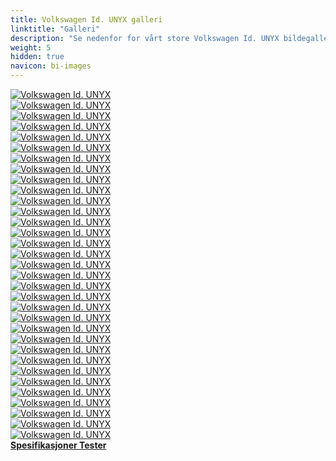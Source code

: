 ```yaml
---
title: Volkswagen Id. UNYX galleri
linktitle: "Galleri"
description: "Se nedenfor for vårt store Volkswagen Id. UNYX bildegalleri. Klikk på bildene for høyoppløselige versjoner."
weight: 5
hidden: true
navicon: bi-images
---
```

<!-- markdownlint-disable MD033 -->
<div class="row" id ="my-gallery">
	<div class="pswp-grid-item col-6 col-md-4">
		<a href="https://media.evkx.net/multimedia/models/volkswagen/id._unyx/id._unyx/headlights_1.jpg"
data-pswp-src="https://media.evkx.net/multimedia/models/volkswagen/id._unyx/id._unyx/headlights_1.jpg"
data-pswp-width="3000"
data-pswp-height="1687" 
target="_blank">
			<img src="https://media.evkx.net/multimedia/models/volkswagen/id._unyx/id._unyx/headlights_1_xst.jpg" alt="Volkswagen Id. UNYX" class="img-fluid " />
		</a>
	</div>
	<div class="pswp-grid-item col-6 col-md-4">
		<a href="https://media.evkx.net/multimedia/models/volkswagen/id._unyx/id._unyx/headlights_2.jpg"
data-pswp-src="https://media.evkx.net/multimedia/models/volkswagen/id._unyx/id._unyx/headlights_2.jpg"
data-pswp-width="3000"
data-pswp-height="1854" 
target="_blank">
			<img src="https://media.evkx.net/multimedia/models/volkswagen/id._unyx/id._unyx/headlights_2_xst.jpg" alt="Volkswagen Id. UNYX" class="img-fluid " />
		</a>
	</div>
	<div class="pswp-grid-item col-6 col-md-4">
		<a href="https://media.evkx.net/multimedia/models/volkswagen/id._unyx/id._unyx/interior_1.jpg"
data-pswp-src="https://media.evkx.net/multimedia/models/volkswagen/id._unyx/id._unyx/interior_1.jpg"
data-pswp-width="3000"
data-pswp-height="1671" 
target="_blank">
			<img src="https://media.evkx.net/multimedia/models/volkswagen/id._unyx/id._unyx/interior_1_xst.jpg" alt="Volkswagen Id. UNYX" class="img-fluid " />
		</a>
	</div>
	<div class="pswp-grid-item col-6 col-md-4">
		<a href="https://media.evkx.net/multimedia/models/volkswagen/id._unyx/id._unyx/interior_2.jpg"
data-pswp-src="https://media.evkx.net/multimedia/models/volkswagen/id._unyx/id._unyx/interior_2.jpg"
data-pswp-width="3000"
data-pswp-height="1738" 
target="_blank">
			<img src="https://media.evkx.net/multimedia/models/volkswagen/id._unyx/id._unyx/interior_2_xst.jpg" alt="Volkswagen Id. UNYX" class="img-fluid " />
		</a>
	</div>
	<div class="pswp-grid-item col-6 col-md-4">
		<a href="https://media.evkx.net/multimedia/models/volkswagen/id._unyx/id._unyx/interior_3.jpg"
data-pswp-src="https://media.evkx.net/multimedia/models/volkswagen/id._unyx/id._unyx/interior_3.jpg"
data-pswp-width="3000"
data-pswp-height="1965" 
target="_blank">
			<img src="https://media.evkx.net/multimedia/models/volkswagen/id._unyx/id._unyx/interior_3_xst.jpg" alt="Volkswagen Id. UNYX" class="img-fluid " />
		</a>
	</div>
	<div class="pswp-grid-item col-6 col-md-4">
		<a href="https://media.evkx.net/multimedia/models/volkswagen/id._unyx/id._unyx/interior_4.jpg"
data-pswp-src="https://media.evkx.net/multimedia/models/volkswagen/id._unyx/id._unyx/interior_4.jpg"
data-pswp-width="3000"
data-pswp-height="1910" 
target="_blank">
			<img src="https://media.evkx.net/multimedia/models/volkswagen/id._unyx/id._unyx/interior_4_xst.jpg" alt="Volkswagen Id. UNYX" class="img-fluid " />
		</a>
	</div>
	<div class="pswp-grid-item col-6 col-md-4">
		<a href="https://media.evkx.net/multimedia/models/volkswagen/id._unyx/id._unyx/interior_5.jpg"
data-pswp-src="https://media.evkx.net/multimedia/models/volkswagen/id._unyx/id._unyx/interior_5.jpg"
data-pswp-width="3000"
data-pswp-height="1687" 
target="_blank">
			<img src="https://media.evkx.net/multimedia/models/volkswagen/id._unyx/id._unyx/interior_5_xst.jpg" alt="Volkswagen Id. UNYX" class="img-fluid " />
		</a>
	</div>
	<div class="pswp-grid-item col-6 col-md-4">
		<a href="https://media.evkx.net/multimedia/models/volkswagen/id._unyx/id._unyx/interior_6.jpg"
data-pswp-src="https://media.evkx.net/multimedia/models/volkswagen/id._unyx/id._unyx/interior_6.jpg"
data-pswp-width="3000"
data-pswp-height="2000" 
target="_blank">
			<img src="https://media.evkx.net/multimedia/models/volkswagen/id._unyx/id._unyx/interior_6_xst.jpg" alt="Volkswagen Id. UNYX" class="img-fluid " />
		</a>
	</div>
	<div class="pswp-grid-item col-6 col-md-4">
		<a href="https://media.evkx.net/multimedia/models/volkswagen/id._unyx/id._unyx/main_1.jpg"
data-pswp-src="https://media.evkx.net/multimedia/models/volkswagen/id._unyx/id._unyx/main_1.jpg"
data-pswp-width="3000"
data-pswp-height="1687" 
target="_blank">
			<img src="https://media.evkx.net/multimedia/models/volkswagen/id._unyx/id._unyx/main_1_xst.jpg" alt="Volkswagen Id. UNYX" class="img-fluid " />
		</a>
	</div>
	<div class="pswp-grid-item col-6 col-md-4">
		<a href="https://media.evkx.net/multimedia/models/volkswagen/id._unyx/id._unyx/rearlights_1.jpg"
data-pswp-src="https://media.evkx.net/multimedia/models/volkswagen/id._unyx/id._unyx/rearlights_1.jpg"
data-pswp-width="3000"
data-pswp-height="1951" 
target="_blank">
			<img src="https://media.evkx.net/multimedia/models/volkswagen/id._unyx/id._unyx/rearlights_1_xst.jpg" alt="Volkswagen Id. UNYX" class="img-fluid " />
		</a>
	</div>
	<div class="pswp-grid-item col-6 col-md-4">
		<a href="https://media.evkx.net/multimedia/models/volkswagen/id._unyx/id._unyx/roof_1.jpg"
data-pswp-src="https://media.evkx.net/multimedia/models/volkswagen/id._unyx/id._unyx/roof_1.jpg"
data-pswp-width="3000"
data-pswp-height="2000" 
target="_blank">
			<img src="https://media.evkx.net/multimedia/models/volkswagen/id._unyx/id._unyx/roof_1_xst.jpg" alt="Volkswagen Id. UNYX" class="img-fluid " />
		</a>
	</div>
	<div class="pswp-grid-item col-6 col-md-4">
		<a href="https://media.evkx.net/multimedia/models/volkswagen/id._unyx/id._unyx/roof_2.jpg"
data-pswp-src="https://media.evkx.net/multimedia/models/volkswagen/id._unyx/id._unyx/roof_2.jpg"
data-pswp-width="3000"
data-pswp-height="1493" 
target="_blank">
			<img src="https://media.evkx.net/multimedia/models/volkswagen/id._unyx/id._unyx/roof_2_xst.jpg" alt="Volkswagen Id. UNYX" class="img-fluid " />
		</a>
	</div>
	<div class="pswp-grid-item col-6 col-md-4">
		<a href="https://media.evkx.net/multimedia/models/volkswagen/id._unyx/id._unyx/screens_1.jpg"
data-pswp-src="https://media.evkx.net/multimedia/models/volkswagen/id._unyx/id._unyx/screens_1.jpg"
data-pswp-width="3000"
data-pswp-height="2023" 
target="_blank">
			<img src="https://media.evkx.net/multimedia/models/volkswagen/id._unyx/id._unyx/screens_1_xst.jpg" alt="Volkswagen Id. UNYX" class="img-fluid " />
		</a>
	</div>
	<div class="pswp-grid-item col-6 col-md-4">
		<a href="https://media.evkx.net/multimedia/models/volkswagen/id._unyx/id._unyx/screens_2.jpg"
data-pswp-src="https://media.evkx.net/multimedia/models/volkswagen/id._unyx/id._unyx/screens_2.jpg"
data-pswp-width="3000"
data-pswp-height="1687" 
target="_blank">
			<img src="https://media.evkx.net/multimedia/models/volkswagen/id._unyx/id._unyx/screens_2_xst.jpg" alt="Volkswagen Id. UNYX" class="img-fluid " />
		</a>
	</div>
	<div class="pswp-grid-item col-6 col-md-4">
		<a href="https://media.evkx.net/multimedia/models/volkswagen/id._unyx/id._unyx/screens_3.jpg"
data-pswp-src="https://media.evkx.net/multimedia/models/volkswagen/id._unyx/id._unyx/screens_3.jpg"
data-pswp-width="3000"
data-pswp-height="1836" 
target="_blank">
			<img src="https://media.evkx.net/multimedia/models/volkswagen/id._unyx/id._unyx/screens_3_xst.jpg" alt="Volkswagen Id. UNYX" class="img-fluid " />
		</a>
	</div>
	<div class="pswp-grid-item col-6 col-md-4">
		<a href="https://media.evkx.net/multimedia/models/volkswagen/id._unyx/id._unyx/screens_4.jpg"
data-pswp-src="https://media.evkx.net/multimedia/models/volkswagen/id._unyx/id._unyx/screens_4.jpg"
data-pswp-width="3000"
data-pswp-height="1803" 
target="_blank">
			<img src="https://media.evkx.net/multimedia/models/volkswagen/id._unyx/id._unyx/screens_4_xst.jpg" alt="Volkswagen Id. UNYX" class="img-fluid " />
		</a>
	</div>
	<div class="pswp-grid-item col-6 col-md-4">
		<a href="https://media.evkx.net/multimedia/models/volkswagen/id._unyx/id._unyx/secondroseats_1.jpg"
data-pswp-src="https://media.evkx.net/multimedia/models/volkswagen/id._unyx/id._unyx/secondroseats_1.jpg"
data-pswp-width="3000"
data-pswp-height="1941" 
target="_blank">
			<img src="https://media.evkx.net/multimedia/models/volkswagen/id._unyx/id._unyx/secondroseats_1_xst.jpg" alt="Volkswagen Id. UNYX" class="img-fluid " />
		</a>
	</div>
	<div class="pswp-grid-item col-6 col-md-4">
		<a href="https://media.evkx.net/multimedia/models/volkswagen/id._unyx/id._unyx/secondroseats_2.jpg"
data-pswp-src="https://media.evkx.net/multimedia/models/volkswagen/id._unyx/id._unyx/secondroseats_2.jpg"
data-pswp-width="3000"
data-pswp-height="1941" 
target="_blank">
			<img src="https://media.evkx.net/multimedia/models/volkswagen/id._unyx/id._unyx/secondroseats_2_xst.jpg" alt="Volkswagen Id. UNYX" class="img-fluid " />
		</a>
	</div>
	<div class="pswp-grid-item col-6 col-md-4">
		<a href="https://media.evkx.net/multimedia/models/volkswagen/id._unyx/id._unyx/speakers_1.jpg"
data-pswp-src="https://media.evkx.net/multimedia/models/volkswagen/id._unyx/id._unyx/speakers_1.jpg"
data-pswp-width="3000"
data-pswp-height="2000" 
target="_blank">
			<img src="https://media.evkx.net/multimedia/models/volkswagen/id._unyx/id._unyx/speakers_1_xst.jpg" alt="Volkswagen Id. UNYX" class="img-fluid " />
		</a>
	</div>
	<div class="pswp-grid-item col-6 col-md-4">
		<a href="https://media.evkx.net/multimedia/models/volkswagen/id._unyx/id._unyx/trunk_1.jpg"
data-pswp-src="https://media.evkx.net/multimedia/models/volkswagen/id._unyx/id._unyx/trunk_1.jpg"
data-pswp-width="3000"
data-pswp-height="2193" 
target="_blank">
			<img src="https://media.evkx.net/multimedia/models/volkswagen/id._unyx/id._unyx/trunk_1_xst.jpg" alt="Volkswagen Id. UNYX" class="img-fluid " />
		</a>
	</div>
	<div class="pswp-grid-item col-6 col-md-4">
		<a href="https://media.evkx.net/multimedia/models/volkswagen/id._unyx/details_1.jpg"
data-pswp-src="https://media.evkx.net/multimedia/models/volkswagen/id._unyx/details_1.jpg"
data-pswp-width="3000"
data-pswp-height="1687" 
target="_blank">
			<img src="https://media.evkx.net/multimedia/models/volkswagen/id._unyx/details_1_xst.jpg" alt="Volkswagen Id. UNYX" class="img-fluid " />
		</a>
	</div>
	<div class="pswp-grid-item col-6 col-md-4">
		<a href="https://media.evkx.net/multimedia/models/volkswagen/id._unyx/details_2.jpg"
data-pswp-src="https://media.evkx.net/multimedia/models/volkswagen/id._unyx/details_2.jpg"
data-pswp-width="3000"
data-pswp-height="1898" 
target="_blank">
			<img src="https://media.evkx.net/multimedia/models/volkswagen/id._unyx/details_2_xst.jpg" alt="Volkswagen Id. UNYX" class="img-fluid " />
		</a>
	</div>
	<div class="pswp-grid-item col-6 col-md-4">
		<a href="https://media.evkx.net/multimedia/models/volkswagen/id._unyx/details_3.jpg"
data-pswp-src="https://media.evkx.net/multimedia/models/volkswagen/id._unyx/details_3.jpg"
data-pswp-width="3000"
data-pswp-height="1801" 
target="_blank">
			<img src="https://media.evkx.net/multimedia/models/volkswagen/id._unyx/details_3_xst.jpg" alt="Volkswagen Id. UNYX" class="img-fluid " />
		</a>
	</div>
	<div class="pswp-grid-item col-6 col-md-4">
		<a href="https://media.evkx.net/multimedia/models/volkswagen/id._unyx/exterior_1.jpg"
data-pswp-src="https://media.evkx.net/multimedia/models/volkswagen/id._unyx/exterior_1.jpg"
data-pswp-width="3000"
data-pswp-height="1683" 
target="_blank">
			<img src="https://media.evkx.net/multimedia/models/volkswagen/id._unyx/exterior_1_xst.jpg" alt="Volkswagen Id. UNYX" class="img-fluid " />
		</a>
	</div>
	<div class="pswp-grid-item col-6 col-md-4">
		<a href="https://media.evkx.net/multimedia/models/volkswagen/id._unyx/exterior_2.jpg"
data-pswp-src="https://media.evkx.net/multimedia/models/volkswagen/id._unyx/exterior_2.jpg"
data-pswp-width="3000"
data-pswp-height="1687" 
target="_blank">
			<img src="https://media.evkx.net/multimedia/models/volkswagen/id._unyx/exterior_2_xst.jpg" alt="Volkswagen Id. UNYX" class="img-fluid " />
		</a>
	</div>
	<div class="pswp-grid-item col-6 col-md-4">
		<a href="https://media.evkx.net/multimedia/models/volkswagen/id._unyx/exterior_3.jpg"
data-pswp-src="https://media.evkx.net/multimedia/models/volkswagen/id._unyx/exterior_3.jpg"
data-pswp-width="3000"
data-pswp-height="1687" 
target="_blank">
			<img src="https://media.evkx.net/multimedia/models/volkswagen/id._unyx/exterior_3_xst.jpg" alt="Volkswagen Id. UNYX" class="img-fluid " />
		</a>
	</div>
	<div class="pswp-grid-item col-6 col-md-4">
		<a href="https://media.evkx.net/multimedia/models/volkswagen/id._unyx/exterior_4.jpg"
data-pswp-src="https://media.evkx.net/multimedia/models/volkswagen/id._unyx/exterior_4.jpg"
data-pswp-width="3000"
data-pswp-height="1687" 
target="_blank">
			<img src="https://media.evkx.net/multimedia/models/volkswagen/id._unyx/exterior_4_xst.jpg" alt="Volkswagen Id. UNYX" class="img-fluid " />
		</a>
	</div>
	<div class="pswp-grid-item col-6 col-md-4">
		<a href="https://media.evkx.net/multimedia/models/volkswagen/id._unyx/exterior_5.jpg"
data-pswp-src="https://media.evkx.net/multimedia/models/volkswagen/id._unyx/exterior_5.jpg"
data-pswp-width="3000"
data-pswp-height="1684" 
target="_blank">
			<img src="https://media.evkx.net/multimedia/models/volkswagen/id._unyx/exterior_5_xst.jpg" alt="Volkswagen Id. UNYX" class="img-fluid " />
		</a>
	</div>
	<div class="pswp-grid-item col-6 col-md-4">
		<a href="https://media.evkx.net/multimedia/models/volkswagen/id._unyx/exterior_6.jpg"
data-pswp-src="https://media.evkx.net/multimedia/models/volkswagen/id._unyx/exterior_6.jpg"
data-pswp-width="3000"
data-pswp-height="1690" 
target="_blank">
			<img src="https://media.evkx.net/multimedia/models/volkswagen/id._unyx/exterior_6_xst.jpg" alt="Volkswagen Id. UNYX" class="img-fluid " />
		</a>
	</div>
	<div class="pswp-grid-item col-6 col-md-4">
		<a href="https://media.evkx.net/multimedia/models/volkswagen/id._unyx/exterior_7.jpg"
data-pswp-src="https://media.evkx.net/multimedia/models/volkswagen/id._unyx/exterior_7.jpg"
data-pswp-width="3000"
data-pswp-height="1687" 
target="_blank">
			<img src="https://media.evkx.net/multimedia/models/volkswagen/id._unyx/exterior_7_xst.jpg" alt="Volkswagen Id. UNYX" class="img-fluid " />
		</a>
	</div>
	<div class="pswp-grid-item col-6 col-md-4">
		<a href="https://media.evkx.net/multimedia/models/volkswagen/id._unyx/exterior_8.jpg"
data-pswp-src="https://media.evkx.net/multimedia/models/volkswagen/id._unyx/exterior_8.jpg"
data-pswp-width="3000"
data-pswp-height="1687" 
target="_blank">
			<img src="https://media.evkx.net/multimedia/models/volkswagen/id._unyx/exterior_8_xst.jpg" alt="Volkswagen Id. UNYX" class="img-fluid " />
		</a>
	</div>
	<div class="pswp-grid-item col-6 col-md-4">
		<a href="https://media.evkx.net/multimedia/models/volkswagen/id._unyx/frontseats_1.jpg"
data-pswp-src="https://media.evkx.net/multimedia/models/volkswagen/id._unyx/frontseats_1.jpg"
data-pswp-width="3000"
data-pswp-height="1792" 
target="_blank">
			<img src="https://media.evkx.net/multimedia/models/volkswagen/id._unyx/frontseats_1_xst.jpg" alt="Volkswagen Id. UNYX" class="img-fluid " />
		</a>
	</div>
	<div class="pswp-grid-item col-6 col-md-4">
		<a href="https://media.evkx.net/multimedia/models/volkswagen/id._unyx/frontseats_2.jpg"
data-pswp-src="https://media.evkx.net/multimedia/models/volkswagen/id._unyx/frontseats_2.jpg"
data-pswp-width="3000"
data-pswp-height="2268" 
target="_blank">
			<img src="https://media.evkx.net/multimedia/models/volkswagen/id._unyx/frontseats_2_xst.jpg" alt="Volkswagen Id. UNYX" class="img-fluid " />
		</a>
	</div>
</div>
<script type="module">
  import PhotoSwipeLightbox from '/js/photoswipe-lightbox.esm.js';
    const lightbox = new PhotoSwipeLightbox({
       gallery: '#my-gallery',
        children: 'a',
        pswpModule: () => import('/js/photoswipe.esm.js')
    });
lightbox.init();
</script>
<div class="mt-3 mb-3">
<a href="../specifications/" class="text-decoration-none text-black">
<strong><i class="bi-arrow-left"></i> Spesifikasjoner </strong>
</a>
<a href="../reviews/" class="text-decoration-none text-black float-end">
<strong>Tester <i class="bi-arrow-right"></i></strong>
</a>
</div>
